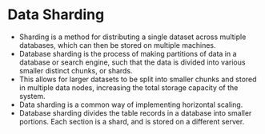 # Data Sharding

- Sharding is a method for distributing a single dataset across multiple databases, which can then be stored on multiple machines.
- Database sharding is the process of making partitions of data in a database or search engine, such that the data is divided into various smaller distinct chunks, or shards.
- This allows for larger datasets to be split into smaller chunks and stored in multiple data nodes, increasing the total storage capacity of the system.
- Data sharding is a common way of implementing horizontal scaling.
- Database sharding divides the table records in a database into smaller portions. Each section is a shard, and is stored on a different server.